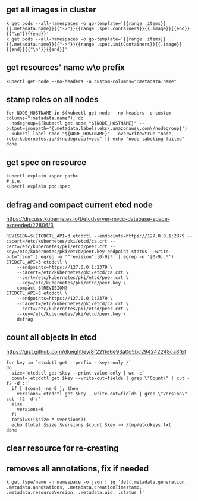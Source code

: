## get all images in cluster
```
k get pods --all-namespaces -o go-template='{{range .items}}{{.metadata.name}}{{"->"}}{{range .spec.containers}}{{.image}}{{end}}{{"\n"}}{{end}}' 
k get pods --all-namespaces -o go-template='{{range .items}}{{.metadata.name}}{{"->"}}{{range .spec.initContainers}}{{.image}}{{end}}{{"\n"}}{{end}}' 
```

## get resources' name w\o prefix
```
kubectl get node --no-headers -o custom-columns=":metadata.name"
```

## stamp roles on all nodes
```
for NODE_HOSTNAME in $(kubectl get node --no-headers -o custom-columns=":metadata.name"); do
  nodegroup=$(kubectl get node "${NODE_HOSTNAME}" --output=jsonpath='{.metadata.labels.eks\.amazonaws\.com\/nodegroup}')
  kubectl label node "${NODE_HOSTNAME}" --overwrite=true "node-role.kubernetes.io/${nodegroup}=yes" || echo "node labeling failed"
done
```

## get spec on resource
```
kubectl explain <spec path>
# i.e.
kubectl explain pod.spec
```


## defrag and compact current etcd node
https://discuss.kubernetes.io/t/etcdserver-mvcc-database-space-exceeded/22806/3  

```
REVISION=$(ETCDCTL_API=3 etcdctl --endpoints=https://127.0.0.1:2379 --cacert=/etc/kubernetes/pki/etcd/ca.crt --cert=/etc/kubernetes/pki/etcd/peer.crt --key=/etc/kubernetes/pki/etcd/peer.key endpoint status --write-out="json" | egrep -o '"revision":[0-9]*' | egrep -o '[0-9].*')
ETCDCTL_API=3 etcdctl \
	--endpoints=https://127.0.0.1:2379 \
	--cacert=/etc/kubernetes/pki/etcd/ca.crt \
	--cert=/etc/kubernetes/pki/etcd/peer.crt \
	--key=/etc/kubernetes/pki/etcd/peer.key \
	compact ${REVISION}
ETCDCTL_API=3 etcdctl \
	--endpoints=https://127.0.0.1:2379 \
	--cacert=/etc/kubernetes/pki/etcd/ca.crt \
	--cert=/etc/kubernetes/pki/etcd/peer.crt \
	--key=/etc/kubernetes/pki/etcd/peer.key \
	defrag
```

## count all objects in etcd
https://gist.github.com/dkeightley/8f2211d6e93a0d5bc294242248ca8fbf
```
for key in `etcdctl get --prefix --keys-only /`
do
  size=`etcdctl get $key --print-value-only | wc -c`
  count=`etcdctl get $key --write-out=fields | grep \"Count\" | cut -f2 -d':'`
  if [ $count -ne 0 ]; then
    versions=`etcdctl get $key --write-out=fields | grep \"Version\" | cut -f2 -d':'`
  else
    versions=0
  fi
  total=$(($size * $versions))
  echo $total $size $versions $count $key >> /tmp/etcdkeys.txt
done
```


## clear resource for re-creating 
## removes all annotations, fix if needed
```
k get type/name -n namespace -o json | jq 'del(.metadata.generation, .metadata.annotations, .metadata.creationTimestamp, .metadata.resourceVersion, .metadata.uid, .status )'
```

